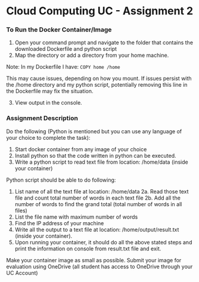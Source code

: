 
# Cloud Computing UC - Assignment 2

### To Run the Docker Container/Image

1. Open your command prompt and navigate to the folder that contains the downloaded Dockerfile and python script
2. Map the directory or add a directory from your home machine.

Note: In my Dockerfile I have:
`COPY home /home`

This may cause issues, depending on how you mount. If issues persist with the /home directory and my python script, potentially removing this line in the Dockerfile may fix the situation.

3. View output in the console.



### Assignment Description
Do the following (Python is mentioned but you can use any language of your choice to complete the task):
1. Start docker container from any image of your choice
2. Install python so that the code written in python can be executed.
3. Write a python script to read text file from location: /home/data (inside your container)

Python script should be able to do following:
1. List name of all the text file at location: /home/data
2a. Read those text file and count total number of words in each text file
2b. Add all the number of words to find the grand total (total number of words in all files)
3. List the file name with maximum number of words
4. Find the IP address of your machine
5. Write all the output to a text file at location: /home/output/result.txt (inside your container).
6. Upon running your container, it should do all the above stated steps and print the information on console from result.txt file and exit.

Make your container image as small as possible.
Submit your image for evaluation using OneDrive (all student has access to OneDrive through your UC Account)
